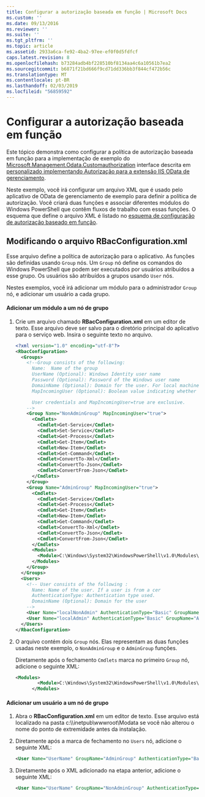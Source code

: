 ```yaml
---
title: Configurar a autorização baseada em função | Microsoft Docs
ms.custom: ''
ms.date: 09/13/2016
ms.reviewer: ''
ms.suite: ''
ms.tgt_pltfrm: ''
ms.topic: article
ms.assetid: 2933a6ca-fe92-4ba2-97ee-ef0f0d5fdfcf
caps.latest.revision: 8
ms.openlocfilehash: b73284adb4bf228510bf8134aa4c6a10561b7ea2
ms.sourcegitcommit: b6871f21bd666f9cd71dd336bb3f844cf472b56c
ms.translationtype: MT
ms.contentlocale: pt-BR
ms.lasthandoff: 02/03/2019
ms.locfileid: "56859592"
---
```

# <a name="configuring-role-based-authorization"></a>Configurar a autorização baseada em função

Este tópico demonstra como configurar a política de autorização baseada em função para a implementação de exemplo do [Microsoft.Management.Odata.Customauthorization](/dotnet/api/Microsoft.Management.Odata.CustomAuthorization) interface descrita em [personalizado implementando Autorização para a extensão IIS OData de gerenciamento](./implementing-custom-authorization-for-a-management-odata-web-service.md).

Neste exemplo, você irá configurar um arquivo XML que é usado pelo aplicativo de OData de gerenciamento de exemplo para definir a política de autorização. Você criará duas funções e associar diferentes módulos do Windows PowerShell que contêm fluxos de trabalho com essas funções. O esquema que define o arquivo XML é listado no [esquema de configuração de autorização baseado em função](./role-based-authorization-configuration-schema.md).

## <a name="modifying-the-rbacconfigurationxml-file"></a>Modificando o arquivo RBacConfiguration.xml

Esse arquivo define a política de autorização para o aplicativo. As funções são definidas usando `Group` nós. Um `Group` nó define os comandos do Windows PowerShell que podem ser executados por usuários atribuídos a esse grupo. Os usuários são atribuídos a grupos usando `User` nós.

Nestes exemplos, você irá adicionar um módulo para o administrador `Group` nó, e adicionar um usuário a cada grupo.

#### <a name="adding-a-module-to-a-group-node"></a>Adicionar um módulo a um nó de grupo

1. Crie um arquivo chamado **RBacConfiguration.xml** em um editor de texto. Esse arquivo deve ser salvo para o diretório principal do aplicativo para o serviço web. Insira o seguinte texto no arquivo.

   ```xml
   <?xml version="1.0" encoding="utf-8"?>
   <RbacConfiguration>
     <Groups>
       <!--Group consists of the following:
         Name:  Name of the group
         UserName (Optional): Windows Identity user name
         Password (Optional): Password of the Windows user name
         DomainName (Optional): Domain for the user. For local machine account either do not include them or give the machine name. Do not give empty string
         MapIncomingUser (Optional): Boolean value indicating whether to execute cmdlet in the context of network client.

         User credentials and MapIncomingUser=true are exclusive.
       -->
       <Group Name="NonAdminGroup" MapIncomingUser="true">
         <Cmdlets>
           <Cmdlet>Get-Service</Cmdlet>
           <Cmdlet>Set-Service</Cmdlet>
           <Cmdlet>Get-Process</Cmdlet>
           <Cmdlet>Get-Item</Cmdlet>
           <Cmdlet>New-Item</Cmdlet>
           <Cmdlet>Get-Command</Cmdlet>
           <Cmdlet>ConvertTo-Xml</Cmdlet>
           <Cmdlet>ConvertTo-Json</Cmdlet>
           <Cmdlet>ConvertFrom-Json</Cmdlet>
         </Cmdlets>
       </Group>
       <Group Name="AdminGroup" MapIncomingUser="true">
         <Cmdlets>
           <Cmdlet>Get-Service</Cmdlet>
           <Cmdlet>Get-Process</Cmdlet>
           <Cmdlet>Get-Item</Cmdlet>
           <Cmdlet>New-Item</Cmdlet>
           <Cmdlet>Get-Command</Cmdlet>
           <Cmdlet>ConvertTo-Xml</Cmdlet>
           <Cmdlet>ConvertTo-Json</Cmdlet>
           <Cmdlet>ConvertFrom-Json</Cmdlet>
         </Cmdlets>
         <Modules>
           <Module>C:\Windows\System32\WindowsPowerShell\v1.0\Modules\ServerManager\ServerManager.psd1</Module>
         </Modules>
       </Group>
     </Groups>
     <Users>
       <!-- User consists of the following :
         Name: Name of the user. If a user is from a cer
         AuthenticationType: Authentication type used.
         DomainName (Optional): Domain for the user
       -->
       <User Name="localNonAdmin" AuthenticationType="Basic" GroupName="NonAdminGroup" />
       <User Name="localAdmin" AuthenticationType="Basic" GroupName="AdminGroup" />
     </Users>
   </RbacConfiguration>
   ```

2. O arquivo contém dois `Group` nós. Elas representam as duas funções usadas neste exemplo, o `NonAdminGroup` e o `AdminGroup` funções.

   Diretamente após o fechamento `Cmdlets` marca no primeiro `Group` nó, adicione o seguinte XML:

   ```xml
   <Modules>
           <Module>C:\Windows\System32\WindowsPowerShell\v1.0\Modules\ServerManager\ServerManager.psd1</Module>
         </Modules>
   ```

#### <a name="adding-a-user-to-a-group-node"></a>Adicionar um usuário a um nó de grupo

1. Abra o **RBacConfiguration.xml** em um editor de texto. Esse arquivo está localizado na pasta c:\\\inetpub\wwwroot\Modata se você não alterou o nome do ponto de extremidade antes da instalação.

2. Diretamente após a marca de fechamento no `Users` nó, adicione o seguinte XML:

   ```xml
   <User Name="UserName" GroupName="AdminGroup" AuthenticationType="Basic" DomainName="DomainName"/>
   ```

3. Diretamente após o XML adicionado na etapa anterior, adicione o seguinte XML:

   ```xml
   <User Name="UserName" GroupName="NonAdminGroup" AuthenticationType="Basic" DomainName="DomainName"/>
   ```